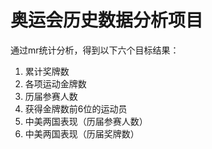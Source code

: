 # 奥运会历史数据分析项目
  通过mr统计分析，得到以下六个目标结果：
  1. 累计奖牌数
  2. 各项运动金牌数
  3. 历届参赛人数
  4. 获得金牌数前6位的运动员
  5. 中美两国表现（历届参赛人数）
  6. 中美两国表现（历届奖牌数）
